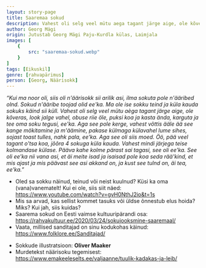 ```yaml
---
layout: story-page
title: Saaremaa sokud
description: Vahest oli selg veel mütu aega tagant järge aige, ole kõveras, look jalge vahel.
author: Georg Mägi
origin: Jutustab Georg Mägi Paju-Kurdla külas, Laimjala
images: [
    {
        src: "saaremaa-sokud.webp"
    }
]
tags: [Eikuskil]
genre: [rahvapärimus]
person: [Georg, Näärisokk]
---
```


<!-- # {{$doc.title}} -->


<!-- Siia jupp filmist, otsekõne! -->
<youtube-wrapper video="https://www.youtube.com/embed/gvH0NthJ2io?start=725"></youtube-wrapper>

*“Kui ma noor oli, siis oli n'äärisokk sii arilik asi, ilma sokuta pole n'ääribed olnd. Sokud n'ääribe toojad olid ee'ka. Ma ole ise sokku teind ja küla kauda sokuks käind sii küll.
Vahest oli selg veel mütu aèga tagant järge aige, ole kõveras, look jalge vahel, obuse riie öle, puksi koa ja kasta ända, karguta ja tee oma soku tegusi, ee'ka. Aga see pole kerge, vahest võttis ääle ää see kange mökitamine ja m'äämine, pakase külmaga külavahel lume sihes, sojast toast tulles, nahk pala, ee'ka. Aga see oli siis moed. Öö, pää veel tagant o'tsa koa, jõõra 4 sokuga küla kauda. Vahest mindi järjega teise kolmandase külase. Pääva kahe kolme pärast sai tagasi, see oli ee'ka.
See oli ee'ka nii vana asi, et äi meite isad ja isaisad pole koa seda rää'kind, et mis ajast ja mis päävast see asi akkand on, ja kust see tulnd on, äi tea, ee'ka.”*



<story-author :author="author" :origin="origin"></story-author>

<!-- <story-dictionary :terms="dictionary"></story-dictionary> -->

<details-wrapper summary="Mis mõtted tekkisid?">

- Oled sa sokku näinud, teinud või neist kuulnud? Küsi ka oma (vana)vanematelt! Kui ei ole, siis siit näed: https://www.youtube.com/watch?v=gvH0NthJ2io&t=1s
- Mis sa arvad, kas sellist kommet tasuks või üldse õnnestub elus hoida? Miks? Kui jah, siis kuidas?
- Saarema sokud on Eesti vaimse kultuuripärandi osa: https://rahvakultuur.ee/2020/03/24/sokujooksmine-saaremaal/
- Vaata, millised sanditajad on sinu kodukohas käinud: https://www.folklore.ee/Sanditajad/

</details-wrapper>


<details-wrapper summary="Allikad" class="text-sm" icon="icon-park-outline:document-folder">

- Sokkude illustratsioon: **Oliver Maaker**
- Murdetekst näärisoku tegemisest: https://www.emakeeleselts.ee/valjaanne/tuulik-kadakas-ja-leib/

</details-wrapper>
